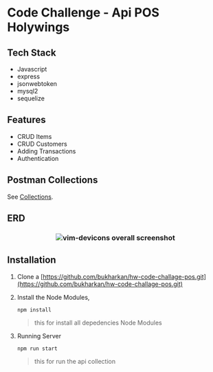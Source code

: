 # Code Challenge - Api POS Holywings
Tech Stack
--------

- Javascript
- express
- jsonwebtoken
- mysql2
- sequelize

Features
--------

- CRUD Items
- CRUD Customers
- Adding Transactions
- Authentication

Postman Collections
---------------

See [Collections](https://www.getpostman.com/collections/224a9c788170d55f6f89).

ERD
--------

<h3 align="center">
  <img src="https://i.ibb.co/YtZggyw/ERD-POS-HW.jpg" alt="vim-devicons overall screenshot" />
</h3>

Installation
------------

1. Clone a [https://github.com/bukharkan/hw-code-challage-pos.git](https://github.com/bukharkan/hw-code-challage-pos.git)
2. Install the Node Modules, 

    ```vim
    npm install
    ```

    > this for install all depedencies Node Modules

3. Running Server

    ```vim
    npm run start
    ```

	> this for run the api collection

